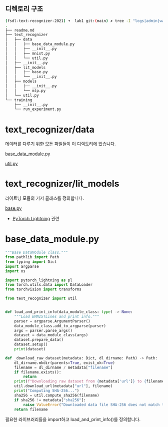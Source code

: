## 디렉토리 구조

```sh
(fsdl-text-recognizer-2021) ➜  lab1 git:(main) ✗ tree -I "logs|admin|wandb|__pycache__"
.
├── readme.md
├── text_recognizer
│   ├── data
│   │   ├── base_data_module.py
│   │   ├── __init__.py
│   │   ├── mnist.py
│   │   └── util.py
│   ├── __init__.py
│   ├── lit_models
│   │   ├── base.py
│   │   └── __init__.py
│   ├── models
│   │   ├── __init__.py
│   │   └── mlp.py
│   └── util.py
└── training
    ├── __init__.py
    └── run_experiment.py
```
# text_recognizer/data
데이터를 다루기 위한 모든 파일들이 이 디렉토리에 있습니다.

[base_data_module.py](#base_data_module.py)

[util.py](#util.py)

# text_recognizer/lit_models
라이트닝 모듈의 기저 클래스를 정의합니다.

[base.py](#base.py)

- [PyTorch Lightning](https://baeseongsu.github.io/posts/pytorch-lightning-introduction/) 관련 


# base_data_module.py  
```python
"""Base DataModule class."""
from pathlib import Path
from typing import Dict
import argparse
import os

import pytorch_lightning as pl
from torch.utils.data import DataLoader
from torchvision import transforms

from text_recognizer import util


def load_and_print_info(data_module_class: type) -> None:
    """Load EMNISTLines and print info."""
    parser = argparse.ArgumentParser()
    data_module_class.add_to_argparse(parser)
    args = parser.parse_args()
    dataset = data_module_class(args)
    dataset.prepare_data()
    dataset.setup()
    print(dataset)

def _download_raw_dataset(metadata: Dict, dl_dirname: Path) -> Path:
    dl_dirname.mkdir(parents=True, exist_ok=True)
    filename = dl_dirname / metadata["filename"]
    if filename.exists():
        return
    print(f"Downloading raw dataset from {metadata['url']} to {filename}...")
    util.download_url(metadata["url"], filename)
    print("Computing SHA-256...")
    sha256 = util.compute_sha256(filename)
    if sha256 != metadata["sha256"]:
        raise ValueError("Downloaded data file SHA-256 does not match that listed in metadata document.")
    return filename


```
필요한 라이브러리들을 import하고 load_and_print_info()를 정의합니다. 
